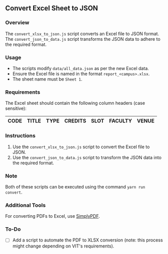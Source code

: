 ## Convert Excel Sheet to JSON

### Overview

The `convert_xlsx_to_json.js` script converts an Excel file to JSON format. The `convert_json_to_data.js` script transforms the JSON data to adhere to the required format.

### Usage

-   The scripts modify `data/all_data.json` as per the new Excel data.
-   Ensure the Excel file is named in the format `report_<campus>.xlsx`.
-   The sheet name must be `Sheet 1`.

### Requirements

The Excel sheet should contain the following column headers (case sensitive):

| CODE | TITLE | TYPE | CREDITS | SLOT | FACULTY | VENUE |
| ---- | ----- | ---- | ------- | ---- | ------- | ----- |

### Instructions

1. Use the `convert_xlsx_to_json.js` script to convert the Excel file to JSON.
2. Use the `convert_json_to_data.js` script to transform the JSON data into the required format.

### Note

Both of these scripts can be executed using the command `yarn run convert`.

### Additional Tools

For converting PDFs to Excel, use [SimplyPDF](https://simplypdf.com/Excel).

### To-Do

-   [ ] Add a script to automate the PDF to XLSX conversion (note: this process might change depending on VIT's requirements).
